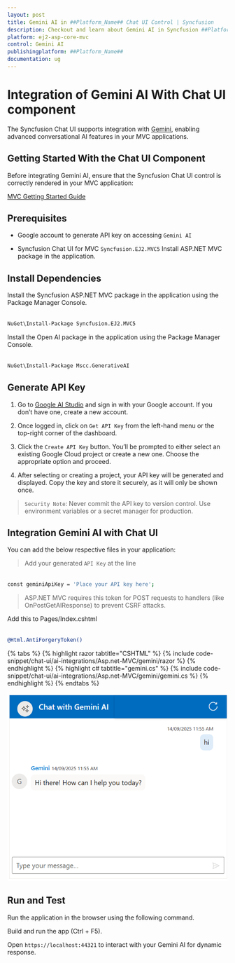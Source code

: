 ```yaml
---
layout: post
title: Gemini AI in ##Platform_Name## Chat UI Control | Syncfusion
description: Checkout and learn about Gemini AI in Syncfusion ##Platform_Name## Chat UI control of Syncfusion Essential JS 2 and more.
platform: ej2-asp-core-mvc
control: Gemini AI
publishingplatform: ##Platform_Name##
documentation: ug
---
```


# Integration of Gemini AI With Chat UI component 

The Syncfusion Chat UI supports integration with [Gemini](https://ai.google.dev/gemini-api/docs), enabling advanced conversational AI features in your MVC applications.

## Getting Started With the Chat UI Component

Before integrating Gemini AI, ensure that the Syncfusion Chat UI control is correctly rendered in your MVC application:

[ MVC Getting Started Guide](../getting-started)

## Prerequisites

* Google account to generate API key on accessing `Gemini AI`

* Syncfusion Chat UI for MVC `Syncfusion.EJ2.MVC5` Install ASP.NET MVC package in the application.

## Install Dependencies

Install the Syncfusion ASP.NET MVC package in the application using the Package Manager Console.

```bash 

NuGet\Install-Package Syncfusion.EJ2.MVC5

```

Install the Open AI package in the application using the Package Manager Console.

```bash 

NuGet\Install-Package Mscc.GenerativeAI

```

## Generate API Key

1. Go to [Google AI Studio](https://aistudio.google.com/app/apikey) and sign in with your Google account. If you don’t have one, create a new account. 

2. Once logged in, click on `Get API Key` from the left-hand menu or the top-right corner of the dashboard. 

3. Click the `Create API Key` button. You’ll be prompted to either select an existing Google Cloud project or create a new one. Choose the appropriate option and proceed. 

4. After selecting or creating a project, your API key will be generated and displayed. Copy the key and store it securely, as it will only be shown once.

> `Security Note`: Never commit the API key to version control. Use environment variables or a secret manager for production.

##  Integration Gemini AI with Chat UI

You can add the below respective files in your application:

> Add your generated `API Key` at the line 

```bash

const geminiApiKey = 'Place your API key here'; 

```
> ASP.NET MVC requires this token for POST requests to handlers (like OnPostGetAIResponse) to prevent CSRF attacks.

Add this to Pages/Index.cshtml

```bash

@Html.AntiForgeryToken()

```

{% tabs %}
{% highlight razor tabtitle="CSHTML" %}
{% include code-snippet/chat-ui/ai-integrations/Asp.net-MVC/gemini/razor %}
{% endhighlight %}
{% highlight c# tabtitle="gemini.cs" %}
{% include code-snippet/chat-ui/ai-integrations/Asp.net-MVC/gemini/gemini.cs %}
{% endhighlight %}
{% endtabs %}

![gemini](../../images/gemini.png)

## Run and Test 

Run the application in the browser using the following command.

Build and run the app (Ctrl + F5).

Open `https://localhost:44321` to interact with your Gemini AI for dynamic response.